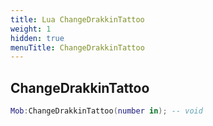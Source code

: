 ```yaml
---
title: Lua ChangeDrakkinTattoo
weight: 1
hidden: true
menuTitle: ChangeDrakkinTattoo
---
```

## ChangeDrakkinTattoo
```lua
Mob:ChangeDrakkinTattoo(number in); -- void
```